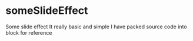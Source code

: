 # someSlideEffect

Some slide effect
It really basic and simple
I have packed source code into block for reference
